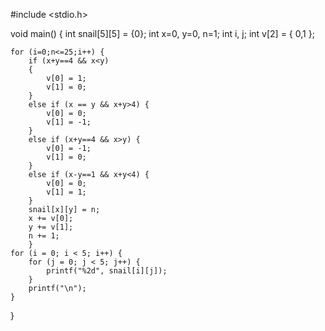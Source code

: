 #include <stdio.h>

void main() {
	int snail[5][5] = {0};
	int x=0, y=0, n=1;
	int i, j;
	int v[2] = { 0,1 };

	for (i=0;n<=25;i++) {
		if (x+y==4 && x<y)
		{
			v[0] = 1;
			v[1] = 0;
		}
		else if (x == y && x+y>4) {
			v[0] = 0;
			v[1] = -1;
		}
		else if (x+y==4 && x>y) {
			v[0] = -1;
			v[1] = 0;
		}
		else if (x-y==1 && x+y<4) {
			v[0] = 0;
			v[1] = 1;
		}
		snail[x][y] = n;
		x += v[0];
		y += v[1];
		n += 1;
		}
	for (i = 0; i < 5; i++) {
		for (j = 0; j < 5; j++) {
			printf("%2d", snail[i][j]);
		}
		printf("\n");
	}

}
